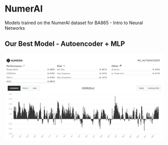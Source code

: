 # NumerAI
Models trained on the NumerAI dataset for BA865 - Intro to Neural Networks

## Our Best Model - Autoencoder + MLP
<p align="center">
<a href="https://github.com/d-roho/CSGOPredictor/blob/main/Evaluation_Tools/autoencoder.png">
<img src="./Evaluation_Tools/autoencoder.png"/>
</a>
</p>
